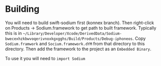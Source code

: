 # Building

You will need to build swift-sodium first (konnex branch).  Then right-click on Products -> Sodium.framework to get path to built framework.  Typically this is in  `~/Library/Developer/Xcode/DerivedData/Sodium-bwecexhzkbwvoqerivnoxkgxgghs/Build/Products/Debug-iphoneos`.  Copy `Sodium.framwork` and `Socium.framework.dYM` from that directory to this directory.  Then add the framework to the project as an `Embedded Binary`.

To use it you will need to `import Sodium`
